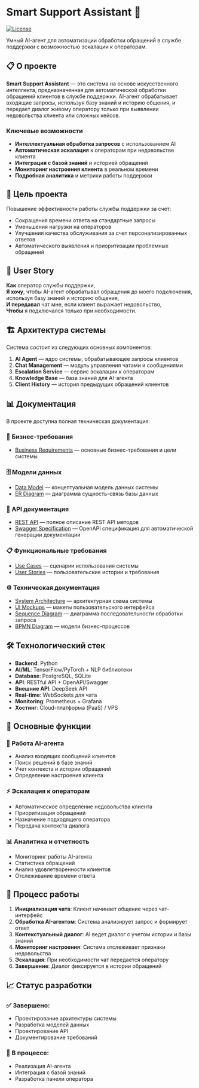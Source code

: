 # Smart Support Assistant 🤖

[![License](https://img.shields.io/badge/License-Apache%202.0-blue.svg)](https://opensource.org/licenses/Apache-2.0)

Умный AI-агент для автоматизации обработки обращений в службе поддержки с возможностью эскалации к операторам.

## 📋 О проекте

**Smart Support Assistant** — это система на основе искусственного интеллекта, предназначенная для автоматической обработки обращений клиентов в службе поддержки. AI-агент обрабатывает входящие запросы, используя базу знаний и историю общения, и передает диалог живому оператору только при выявлении недовольства клиента или сложных кейсов.

### Ключевые возможности
- **Интеллектуальная обработка запросов** с использованием AI
- **Автоматическая эскалация** к операторам при недовольстве клиента
- **Интеграция с базой знаний** и историей обращений
- **Мониторинг настроения клиента** в реальном времени
- **Подробная аналитика** и метрики работы поддержки

## 🎯 Цель проекта

Повышение эффективности работы службы поддержки за счет:
- Сокращения времени ответа на стандартные запросы
- Уменьшения нагрузки на операторов
- Улучшения качества обслуживания за счет персонализированных ответов
- Автоматического выявления и приоритизации проблемных обращений

## 👥 User Story

**Как** оператор службы поддержки,  
**Я хочу**, чтобы AI-агент обрабатывал обращения до моего подключения, используя базу знаний и историю общения,  
**И передавал** чат мне, если клиент выражает недовольство,  
**Чтобы** я подключался только при необходимости.

## 🏗️ Архитектура системы

Система состоит из следующих основных компонентов:

1. **AI Agent** — ядро системы, обрабатывающее запросы клиентов
2. **Chat Management** — модуль управления чатами и сообщениями
3. **Escalation Service** — сервис эскалации к операторам
4. **Knowledge Base** — база знаний для AI-агента
5. **Client History** — история предыдущих обращений клиентов

## 📊 Документация

В проекте доступна полная техническая документация:

### 📝 Бизнес-требования
- [Business Requirements](./Business_requirements.pdf) — основные бизнес-требования и цели системы

### 🗄️ Модели данных
- [Data Model](./Data_model.pdf) — концептуальная модель данных системы
- [ER Diagram](./ERD.pdf) — диаграмма сущность-связь базы данных

### 🔌 API документация
- [REST API](./REST_API.pdf) — полное описание REST API методов
- [Swagger Specification](./Swagger.yml) — OpenAPI спецификация для автоматической генерации документации

### 📋 Функциональные требования
- [Use Cases](./Use%20Case.md) — сценарии использования системы
- [User Stories](./User%20Story.md) — пользовательские истории и требования

### ⚙️ Техническая документация
- [System Architecture](./Архитектура.pdf) — архитектурная схема системы
- [UI Mockups](./Макет.pdf) — макеты пользовательского интерфейса
- [Sequence Diagram](./Sequence_diagram.png) — диаграмма последовательности обработки запроса
- [BPMN Diagram](./BPMN) — модели бизнес-процессов

## 🛠️ Технологический стек

- **Backend**: Python
- **AI/ML**: TensorFlow/PyTorch + NLP библиотеки
- **Database**: PostgreSQL, SQLite
- **API**: RESTful API + OpenAPI/Swagger
- **Внешние API**: DeepSeek API
- **Real-time**: WebSockets для чата
- **Monitoring**: Prometheus + Grafana
- **Хостинг**: Cloud-платформа (PaaS) / VPS


## 🚀 Основные функции

### 🤖 Работа AI-агента
- Анализ входящих сообщений клиентов
- Поиск решений в базе знаний
- Учет контекста и истории обращений
- Определение настроения клиента

### ⚡ Эскалация к операторам
- Автоматическое определение недовольства клиента
- Приоритизация обращений
- Назначение подходящего оператора
- Передача контекста диалога

### 📊 Аналитика и отчетность
- Мониторинг работы AI-агента
- Статистика обращений
- Анализ удовлетворенности клиентов
- Отслеживание времени ответа

## 🔄 Процесс работы

1. **Инициализация чата**: Клиент начинает общение через чат-интерфейс
2. **Обработка AI-агентом**: Система анализирует запрос и формирует ответ
3. **Контекстуальный диалог**: AI ведет диалог с учетом истории и базы знаний
4. **Мониторинг настроения**: Система отслеживает признаки недовольства
5. **Эскалация**: При необходимости чат передается оператору
6. **Завершение**: Диалог фиксируется в истории обращений

## 📈 Статус разработки
### ✅ Завершено:
- Проектирование архитектуры системы
- Разработка моделей данных
- Проектирование API
- Документирование требований

### 🔄 В процессе:
- Реализация AI-агента
- Интеграция с базой знаний
- Разработка панели оператора
